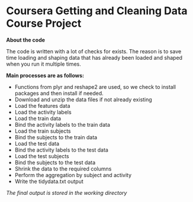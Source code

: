 Coursera Getting and Cleaning Data Course Project
==============

**About the code**

The code is written with a lot of checks for exists. The reason is to save time loading and shaping data that has already been loaded and shaped when you run it multiple times.

**Main processes are as follows:**
 - Functions from plyr and reshape2 are used, so we check to install packages and then install if needed.
 - Download and unzip the data files if not already existing
 - Load the features data
 - Load the activity labels
 - Load the train data
 - Bind the activity labels to the train data
 - Load the train subjects
 - Bind the subjects to the train data
 - Load the test data
 - Bind the activity labels to the test data
 - Load the test subjects
 - Bind the subjects to the test data
 - Shrink the data to the required columns
 - Perform the aggregation by subject and activity
 - Write the tidydata.txt output

*The final output is stored in the working directory*